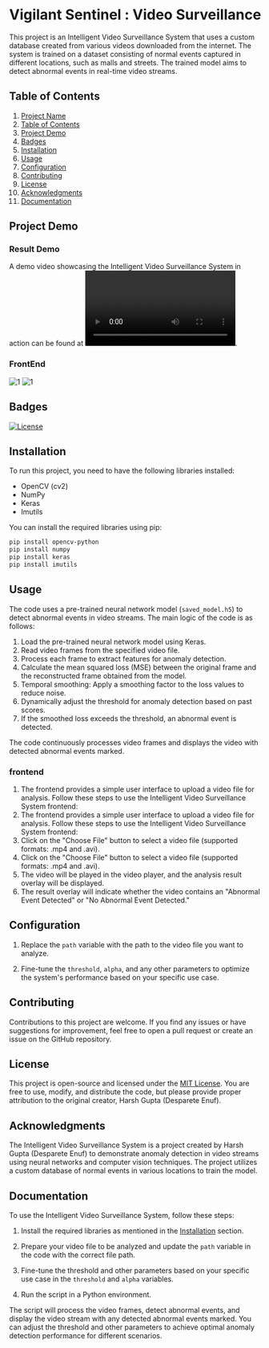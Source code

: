 # Vigilant Sentinel : Video Surveillance

This project is an Intelligent Video Surveillance System that uses a custom database created from various videos downloaded from the internet. The system is trained on a dataset consisting of normal events captured in different locations, such as malls and streets. The trained model aims to detect abnormal events in real-time video streams.

## Table of Contents

1. [Project Name](#project-name)
2. [Table of Contents](#table-of-contents)
3. [Project Demo](#project-demo)
4. [Badges](#badges)
5. [Installation](#installation)
6. [Usage](#usage)
7. [Configuration](#configuration)
8. [Contributing](#contributing)
9. [License](#license)
10. [Acknowledgments](#acknowledgments)
11. [Documentation](#documentation)

## Project Demo
### Result Demo
A demo video showcasing the Intelligent Video Surveillance System in action can be found at 
![Demo Video](result.mp4).
### FrontEnd 
![1](frontend1.png)
![1](frontend1.png)

## Badges

[![License](https://img.shields.io/badge/license-MIT-green)](https://opensource.org/licenses/MIT)

## Installation

To run this project, you need to have the following libraries installed:

- OpenCV (cv2)
- NumPy
- Keras
- Imutils

You can install the required libraries using pip:

```bash
pip install opencv-python
pip install numpy
pip install keras
pip install imutils
```

## Usage

The code uses a pre-trained neural network model (`saved_model.h5`) to detect abnormal events in video streams. The main logic of the code is as follows:

1. Load the pre-trained neural network model using Keras.
2. Read video frames from the specified video file.
3. Process each frame to extract features for anomaly detection.
4. Calculate the mean squared loss (MSE) between the original frame and the reconstructed frame obtained from the model.
5. Temporal smoothing: Apply a smoothing factor to the loss values to reduce noise.
6. Dynamically adjust the threshold for anomaly detection based on past scores.
7. If the smoothed loss exceeds the threshold, an abnormal event is detected.

The code continuously processes video frames and displays the video with detected abnormal events marked.
### frontend 
1. The frontend provides a simple user interface to upload a video file for analysis. Follow these steps to use the Intelligent Video Surveillance System frontend:
2. The frontend provides a simple user interface to upload a video file for analysis. Follow these steps to use the Intelligent Video Surveillance System frontend:
3. Click on the "Choose File" button to select a video file (supported formats: .mp4 and .avi).
4. Click on the "Choose File" button to select a video file (supported formats: .mp4 and .avi).
5. The video will be played in the video player, and the analysis result overlay will be displayed.
6. The result overlay will indicate whether the video contains an "Abnormal Event Detected" or "No Abnormal Event Detected."

   
## Configuration

1. Replace the `path` variable with the path to the video file you want to analyze.

2. Fine-tune the `threshold`, `alpha`, and any other parameters to optimize the system's performance based on your specific use case.

## Contributing

Contributions to this project are welcome. If you find any issues or have suggestions for improvement, feel free to open a pull request or create an issue on the GitHub repository.

## License

This project is open-source and licensed under the [MIT License](LICENSE). You are free to use, modify, and distribute the code, but please provide proper attribution to the original creator, Harsh Gupta (Desparete Enuf).

## Acknowledgments

The Intelligent Video Surveillance System is a project created by Harsh Gupta (Desparete Enuf) to demonstrate anomaly detection in video streams using neural networks and computer vision techniques. The project utilizes a custom database of normal events in various locations to train the model.

## Documentation

To use the Intelligent Video Surveillance System, follow these steps:

1. Install the required libraries as mentioned in the [Installation](#installation) section.

2. Prepare your video file to be analyzed and update the `path` variable in the code with the correct file path.

3. Fine-tune the threshold and other parameters based on your specific use case in the `threshold` and `alpha` variables.

4. Run the script in a Python environment.

The script will process the video frames, detect abnormal events, and display the video stream with any detected abnormal events marked. You can adjust the threshold and other parameters to achieve optimal anomaly detection performance for different scenarios.


